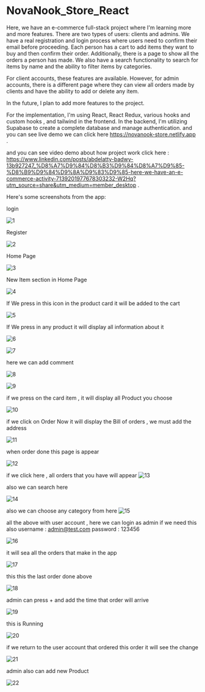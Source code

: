 # NovaNook_Store_React
Here, we have an e-commerce full-stack project where I'm learning more and more features. There are two types of users: clients and admins. We have a real registration and login process where users need to confirm their email before proceeding. Each person has a cart to add items they want to buy and then confirm their order. Additionally, there is a page to show all the orders a person has made. We also have a search functionality to search for items by name and the ability to filter items by categories.

For client accounts, these features are available. However,
for admin accounts, there is a different page where they can view all orders made by clients and have the ability to add or delete any item.

In the future, I plan to add more features to the project.

For the implementation, I'm using React, React Redux, various hooks and custom hooks , and tailwind in the frontend. In the backend, I'm utilizing Supabase to create a complete database and manage authentication.
and you can see live demo we can click here https://novanook-store.netlify.app .

and you can see video demo about how project work click here : 
https://www.linkedin.com/posts/abdelatty-badwy-13b927247_%D8%A7%D9%84%D8%B3%D9%84%D8%A7%D9%85-%D8%B9%D9%84%D9%8A%D9%83%D9%85-here-we-have-an-e-commerce-activity-7139201977678303232-W2Hq?utm_source=share&utm_medium=member_desktop .


Here's some screenshots from the app:


login 



![1](https://github.com/AbdelattyBadwy16/NovaNook_Store_React/assets/108571865/16f79aff-0d8f-41fe-bacc-dc33593acbb6)


Register 


![2](https://github.com/AbdelattyBadwy16/NovaNook_Store_React/assets/108571865/a2abeb05-f3a0-41e2-898d-3e9893a3c2bb)



Home Page


![3](https://github.com/AbdelattyBadwy16/NovaNook_Store_React/assets/108571865/e1614e67-9f08-461a-8b63-9c1c591f0766)



New Item section in Home Page


![4](https://github.com/AbdelattyBadwy16/NovaNook_Store_React/assets/108571865/49eb42f8-5cbd-44f0-86b1-e55266a3a0be)



If We press in this icon in the product card it will be added to the cart


![5](https://github.com/AbdelattyBadwy16/NovaNook_Store_React/assets/108571865/95225e86-0732-422a-820a-1766f073c9cc)


If We press in any product it will display all information about it


![6](https://github.com/AbdelattyBadwy16/NovaNook_Store_React/assets/108571865/cf38f33f-4c55-4749-a0d9-87114625d548)


![7](https://github.com/AbdelattyBadwy16/NovaNook_Store_React/assets/108571865/91fad84a-6e0d-4222-813b-8d6133f7c205)


here we can add comment 


![8](https://github.com/AbdelattyBadwy16/NovaNook_Store_React/assets/108571865/4d6f6626-051f-4ceb-a2e7-15ad1d08b0fe)


![9](https://github.com/AbdelattyBadwy16/NovaNook_Store_React/assets/108571865/647ab375-b1d0-4ac8-85bc-4ca6db95280e)



if we press on the card item , it will display all Product you choose

![10](https://github.com/AbdelattyBadwy16/NovaNook_Store_React/assets/108571865/4b2c8c98-b216-4ba2-ab17-1ac7fbbbaecc)


if we click on Order Now it will display the Bill of orders , we must add the address


![11](https://github.com/AbdelattyBadwy16/NovaNook_Store_React/assets/108571865/6cef1d98-fc0c-4bf2-96f7-ecddeb5959c8)


when order done this page is appear

![12](https://github.com/AbdelattyBadwy16/NovaNook_Store_React/assets/108571865/6b012e1d-e0ab-49e4-96c2-5ef92456bb6c)


if we click here , all orders that you have will appear
![13](https://github.com/AbdelattyBadwy16/NovaNook_Store_React/assets/108571865/a57ae18d-98a2-4fdb-b34b-f3cf27cf8546)

also we can search here

![14](https://github.com/AbdelattyBadwy16/NovaNook_Store_React/assets/108571865/b82ac356-3d91-4588-9e53-e7a4c44aa331)

also we can choose any category from here
![15](https://github.com/AbdelattyBadwy16/NovaNook_Store_React/assets/108571865/e7a04371-2f26-499d-91ae-179ea3ccaa08)


all the above with user account ,
here we can login as admin if we need this also 
username : admin@test.com
password : 123456  

![16](https://github.com/AbdelattyBadwy16/NovaNook_Store_React/assets/108571865/2d73cc5e-6d53-4a77-945c-bb39c96fd529)

it will sea all the orders that make in the app

![17](https://github.com/AbdelattyBadwy16/NovaNook_Store_React/assets/108571865/037738ff-e343-4659-a13d-1b456535b8a4)


this this the last order done above

![18](https://github.com/AbdelattyBadwy16/NovaNook_Store_React/assets/108571865/d69971f6-93c5-4435-b372-691026240be3)


admin can press + and add the time that order will arrive 

![19](https://github.com/AbdelattyBadwy16/NovaNook_Store_React/assets/108571865/59950584-e264-4c0e-a366-427e1aac7d61)

this is Running

![20](https://github.com/AbdelattyBadwy16/NovaNook_Store_React/assets/108571865/01ae9ddf-7a93-4b3f-8ede-4ab12a0424a9)

if we return to the user account that ordered this order it will see the change

![21](https://github.com/AbdelattyBadwy16/NovaNook_Store_React/assets/108571865/5a43085e-2243-4d73-82f8-2d2e5af1c86e)


admin also can add new Product 

![22](https://github.com/AbdelattyBadwy16/NovaNook_Store_React/assets/108571865/fc0eefe3-540b-4047-ab4c-55c462aec192)

